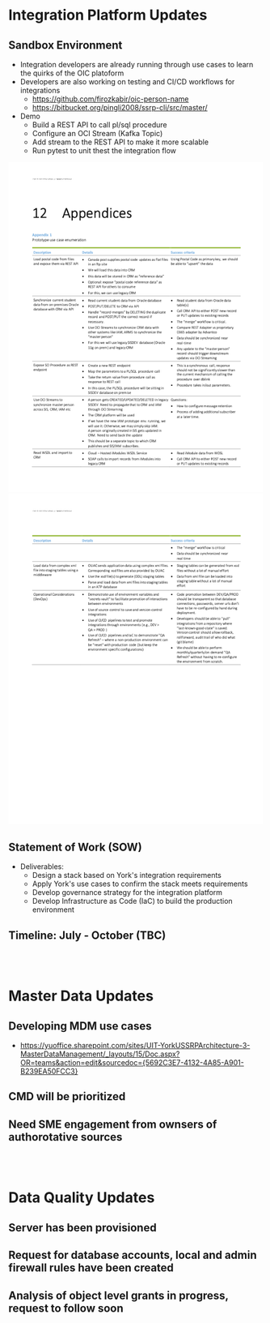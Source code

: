 <br />
<br />

# Integration Platform Updates

## Sandbox Environment

- Integration developers are already running through use cases to learn the quirks of the OIC platoform
- Developers are also working on testing and CI/CD workflows for integrations
  - https://github.com/firozkabir/oic-person-name
  - https://bitbucket.org/pingli2008/ssrp-cli/src/master/
- Demo
  - Build a REST API to call pl/sql procedure
  - Configure an OCI Stream (Kafka Topic)
  - Add stream to the REST API to make it more scalable
  - Run pytest to unit thest the integration flow

![Integration Use cases - page 1](page1.png)
![Integration Use cases - page 2 ](page2.png)

## Statement of Work (SOW)

- Deliverables:
  - Design a stack based on York's integration requirements
  - Apply York's use cases to confirm the stack meets requirements
  - Develop governance strategy for the integration platform
  - Develop Infrastructure as Code (IaC) to build the production environment

## Timeline: July - October (TBC)

<br />
<br />

# Master Data Updates

## Developing MDM use cases

- https://yuoffice.sharepoint.com/sites/UIT-YorkUSSRPArchitecture-3-MasterDataManagement/_layouts/15/Doc.aspx?OR=teams&action=edit&sourcedoc={5692C3E7-4132-4A85-A901-B239EA50FCC3}

## CMD will be prioritized

## Need SME engagement from ownsers of authorotative sources

<br />
<br />

# Data Quality Updates

## Server has been provisioned

## Request for database accounts, local and admin firewall rules have been created

## Analysis of object level grants in progress, request to follow soon
